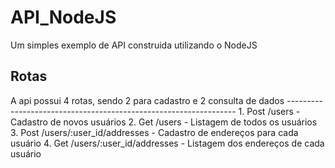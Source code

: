 # API_NodeJS
Um simples exemplo de API construida utilizando o NodeJS

<h2>Rotas</h2>
A api possui 4 rotas, sendo 2 para cadastro e 2 consulta de dados
-----------------------------------------------------------------
1. Post /users - Cadastro de novos usuários
2. Get /users - Listagem de todos os usuários
3. Post /users/:user_id/addresses - Cadastro de endereços para cada usuário
4. Get /users/:user_id/addresses - Listagem dos endereços de cada usuário
